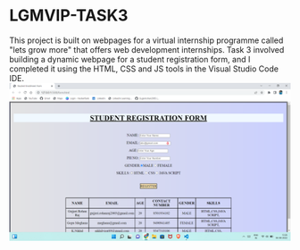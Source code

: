 # LGMVIP-TASK3


This project is built on webpages for a virtual internship programme called "lets grow more" that offers web development internships. Task 3 involved building a dynamic webpage for a student registration form, and I completed it using the HTML, CSS and JS tools in the Visual Studio Code IDE.
![screenshot](https://github.com/Gujjerirohan2905/LGMVIP-TASK3/blob/main/Screenshot%20(87).png)
